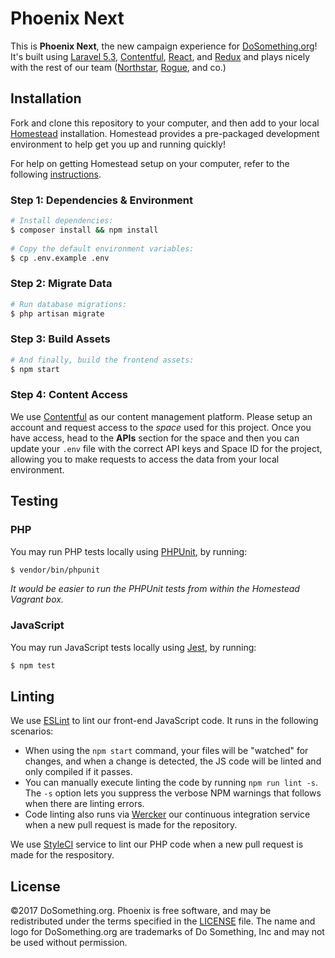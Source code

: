 # Phoenix Next


This is __Phoenix Next__, the new campaign experience for [DoSomething.org](https://www.dosomething.org)! It's built using [Laravel 5.3](https://laravel.com/docs/5.3), [Contentful](https://www.contentful.com), [React](https://reactjs.com/), and [Redux](http://redux.js.org) and plays nicely with the rest of our team ([Northstar](https://github.com/DoSomething/northstar), [Rogue](https://github.com/DoSomething/rogue), and co.)


## Installation

Fork and clone this repository to your computer, and then add to your local [Homestead](https://github.com/laravel/homestead) installation. Homestead provides a pre-packaged development environment to help get you up and running quickly! 

For help on getting Homestead setup on your computer, refer to the following [instructions](https://github.com/DoSomething/communal-docs/tree/master/Homestead).

### Step 1: Dependencies & Environment

```sh
# Install dependencies:
$ composer install && npm install
    
# Copy the default environment variables:
$ cp .env.example .env
```

### Step 2: Migrate Data

```sh
# Run database migrations:
$ php artisan migrate
```

### Step 3: Build Assets

```sh
# And finally, build the frontend assets:
$ npm start
```

### Step 4: Content Access

We use [Contentful](https://www.contentful.com/) as our content management platform. Please setup an account and request access to the _space_ used for this project. Once you have access, head to the **APIs** section for the space and then you can update your `.env` file with the correct API keys and Space ID for the project, allowing you to make requests to access the data from your local environment.


## Testing

### PHP

You may run PHP tests locally using [PHPUnit](https://github.com/sebastianbergmann/phpunit), by running:

```sh
$ vendor/bin/phpunit
```

_It would be easier to run the PHPUnit tests from within the Homestead Vagrant box._

### JavaScript

You may run JavaScript tests locally using [Jest](https://github.com/facebook/jest), by running:

```sh
$ npm test
```


## Linting

We use [ESLint](http://eslint.org/) to lint our front-end JavaScript code. It runs in the following scenarios:
- When using the `npm start` command, your files will be "watched" for changes, and when a change is detected, the JS code will be linted and only compiled if it passes.
- You can manually execute linting the code by running `npm run lint -s`. The `-s` option lets you suppress the verbose NPM warnings that follows when there are linting errors.
- Code linting also runs via [Wercker](http://www.wercker.com/) our continuous integration service when a new pull request is made for the repository.

We use [StyleCI](https://styleci.io/repos/75642790) service to lint our PHP code when a new pull request is made for the respository.


## License
&copy;2017 DoSomething.org. Phoenix is free software, and may be redistributed under the terms specified
in the [LICENSE](https://github.com/DoSomething/phoenix/blob/dev/LICENSE) file. The name and logo for
DoSomething.org are trademarks of Do Something, Inc and may not be used without permission.
